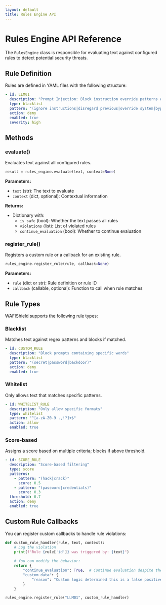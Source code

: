 ```yaml
---
layout: default
title: Rules Engine API
---
```


# Rules Engine API Reference

The `RulesEngine` class is responsible for evaluating text against configured rules to detect potential security threats.

## Rule Definition

Rules are defined in YAML files with the following structure:

```yaml
- id: LLM01
  description: "Prompt Injection: Block instruction override patterns and bypass attempts."
  type: blacklist
  pattern: "(ignore instructions|disregard previous|override system|bypass safety)"
  action: deny
  enabled: true
  severity: high
```

## Methods

### evaluate()

Evaluates text against all configured rules.

```python
result = rules_engine.evaluate(text, context=None)
```

**Parameters:**
- `text` (str): The text to evaluate
- `context` (dict, optional): Contextual information

**Returns:**
- Dictionary with:
  - `is_safe` (bool): Whether the text passes all rules
  - `violations` (list): List of violated rules
  - `continue_evaluation` (bool): Whether to continue evaluation

### register_rule()

Registers a custom rule or a callback for an existing rule.

```python
rules_engine.register_rule(rule, callback=None)
```

**Parameters:**
- `rule` (dict or str): Rule definition or rule ID
- `callback` (callable, optional): Function to call when rule matches

## Rule Types

WAFIShield supports the following rule types:

### Blacklist

Matches text against regex patterns and blocks if matched.

```yaml
- id: CUSTOM_RULE
  description: "Block prompts containing specific words"
  type: blacklist
  pattern: "(secret|password|backdoor)"
  action: deny
  enabled: true
```

### Whitelist

Only allows text that matches specific patterns.

```yaml
- id: WHITELIST_RULE
  description: "Only allow specific formats"
  type: whitelist
  pattern: "^[a-zA-Z0-9 .,!?]+$"
  action: allow
  enabled: true
```

### Score-based

Assigns a score based on multiple criteria; blocks if above threshold.

```yaml
- id: SCORE_RULE
  description: "Score-based filtering"
  type: score
  patterns:
    - pattern: "(hack|crack)"
      score: 0.5
    - pattern: "(password|credentials)"
      score: 0.3
  threshold: 0.7
  action: deny
  enabled: true
```

## Custom Rule Callbacks

You can register custom callbacks to handle rule violations:

```python
def custom_rule_handler(rule, text, context):
    # Log the violation
    print(f"Rule {rule['id']} was triggered by: {text}")
    
    # You can modify the behavior:
    return {
        "continue_evaluation": True,  # Continue evaluation despite the rule match
        "custom_data": {
            "reason": "Custom logic determined this is a false positive"
        }
    }

rules_engine.register_rule("LLM01", custom_rule_handler)
```
